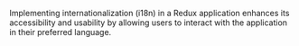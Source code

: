 Implementing internationalization (i18n) in a Redux application enhances its accessibility and usability by allowing users to interact with the application in their preferred language. 